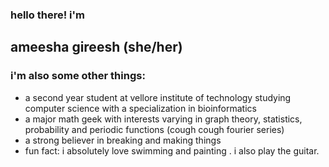 ### hello there! i'm <br>
## **ameesha gireesh** (she/her)

### i'm also some other things: 
- a second year student at vellore institute of technology studying computer science with a specialization in bioinformatics
- a major math geek with interests varying in graph theory, statistics, probability and periodic functions (cough cough fourier series)
- a strong believer in breaking and making things 
- fun fact: i absolutely love swimming and painting . i also play the guitar.
